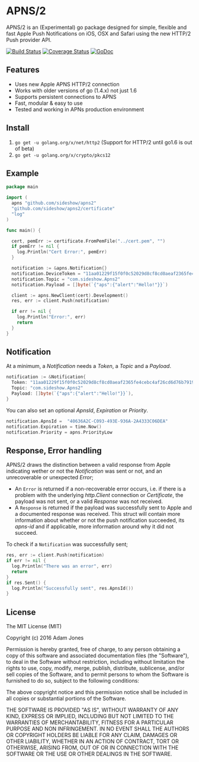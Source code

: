 # APNS/2
APNS/2 is an (Experimental) go package designed for simple, flexible and fast Apple Push Notifications on iOS, OSX and Safari using the new HTTP/2 Push provider API.

[![Build Status](https://travis-ci.org/sideshow/apns2.svg?branch=master)](https://travis-ci.org/sideshow/apns2)  [![Coverage Status](https://coveralls.io/repos/sideshow/apns2/badge.svg?branch=master&service=github)](https://coveralls.io/github/sideshow/apns2?branch=master)  [![GoDoc](https://godoc.org/github.com/sideshow/apns2?status.svg)](https://godoc.org/github.com/sideshow/apns2)

## Features
- Uses new Apple APNS HTTP/2 connection
- Works with older versions of go (1.4.x) not just 1.6
- Supports persistent connections to APNS
- Fast, modular & easy to use
- Tested and working in APNs production environment

## Install
1. `go get -u golang.org/x/net/http2` (Support for HTTP/2 until go1.6 is out of beta)
2. `go get -u golang.org/x/crypto/pkcs12`

## Example

```go
package main

import (
  apns "github.com/sideshow/apns2"
  "github.com/sideshow/apns2/certificate"
  "log"
)

func main() {

  cert, pemErr := certificate.FromPemFile("../cert.pem", "")
  if pemErr != nil {
    log.Println("Cert Error:", pemErr)
  }

  notification := &apns.Notification{}
  notification.DeviceToken = "11aa01229f15f0f0c52029d8cf8cd0aeaf2365fe4cebc4af26cd6d76b7919ef7"
  notification.Topic = "com.sideshow.Apns2"
  notification.Payload = []byte(`{"aps":{"alert":"Hello!"}}`)

  client := apns.NewClient(cert).Development()
  res, err := client.Push(notification)

  if err != nil {
    log.Println("Error:", err)
    return
  }
}
```

## Notification
At a minimum, a _Notification_ needs a _Token_, a _Topic_ and a _Payload_.

```go
notification := &Notification{
  Token: "11aa01229f15f0f0c52029d8cf8cd0aeaf2365fe4cebc4af26cd6d76b7919ef7",
  Topic: "com.sideshow.Apns2"
  Payload: []byte(`{"aps":{"alert":"Hello!"}}`),
}
```

You can also set an optional _ApnsId_, _Expiration_ or _Priority_.

```go
notification.ApnsId =  "40636A2C-C093-493E-936A-2A4333C06DEA"
notification.Expiration = time.Now()
notification.Priority = apns.PriorityLow
```

## Response, Error handling
APNS/2 draws the distinction between a valid response from Apple indicating wether or not the _Notification_ was sent or not, and an unrecoverable or unexpected _Error_;
- An `Error` is returned if a non-recoverable error occurs, i.e. if there is a problem with the underlying _http.Client_ connection or _Certificate_, the payload was not sent, or a valid _Response_ was not received.
- A `Response` is returned if the payload was successfully sent to Apple and a documented response was received. This struct will contain more information about whether or not the push notification succeeded, its _apns-id_ and if applicable, more information around why it did not succeed.

To check if a `Notification` was successfully sent;

```go
res, err := client.Push(notification)
if err != nil {
  log.Println("There was an error", err)
  return
}
if res.Sent() {
  log.Println("Successfully sent", res.ApnsId())
}
```

## License
The MIT License (MIT)

Copyright (c) 2016 Adam Jones

Permission is hereby granted, free of charge, to any person obtaining a copy of this software and associated documentation files (the "Software"), to deal in the Software without restriction, including without limitation the rights to use, copy, modify, merge, publish, distribute, sublicense, and/or sell copies of the Software, and to permit persons to whom the Software is furnished to do so, subject to the following conditions:

The above copyright notice and this permission notice shall be included in all copies or substantial portions of the Software.

THE SOFTWARE IS PROVIDED "AS IS", WITHOUT WARRANTY OF ANY KIND, EXPRESS OR IMPLIED, INCLUDING BUT NOT LIMITED TO THE WARRANTIES OF MERCHANTABILITY, FITNESS FOR A PARTICULAR PURPOSE AND NON INFRINGEMENT. IN NO EVENT SHALL THE AUTHORS OR COPYRIGHT HOLDERS BE LIABLE FOR ANY CLAIM, DAMAGES OR OTHER LIABILITY, WHETHER IN AN ACTION OF CONTRACT, TORT OR OTHERWISE, ARISING FROM, OUT OF OR IN CONNECTION WITH THE SOFTWARE OR THE USE OR OTHER DEALINGS IN THE SOFTWARE.
